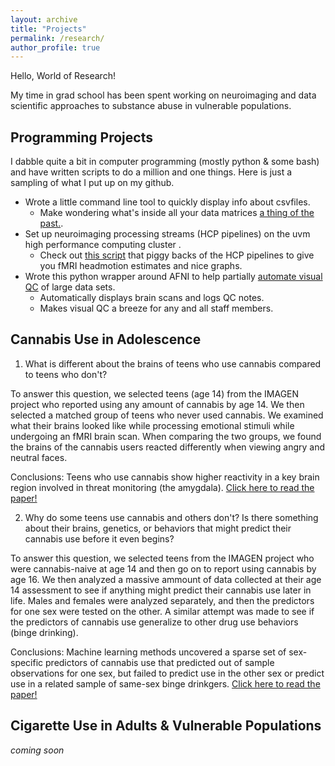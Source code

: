 ```yaml
---
layout: archive
title: "Projects"
permalink: /research/
author_profile: true
---
```

Hello, World of Research!

My time in grad school has been spent working on neuroimaging and data scientific approaches to substance abuse in vulnerable populations.

## Programming Projects
I dabble quite a bit in computer programming (mostly python & some bash) and have written scripts to do a million and one things. Here is 
just a sampling of what I put up on my github.  
* Wrote a little command line tool to quickly display info about csvfiles.
  * Make wondering what's inside all your data matrices <a href="https://github.com/PhilipSpechler/csvnome">a thing of the past.</a>.
* Set up neuroimaging processing streams (HCP pipelines) on the <a hrefs="https://www.uvm.edu/vacc">uvm high performance computing cluster
</a>.
  * Check out <a href="https://github.com/PhilipSpechler/fMRI-HeadMotion-Checker">this script</a> that piggy backs of the HCP pipelines to 
  give you fMRI headmotion estimates and nice graphs.  
* Wrote this python wrapper around AFNI to help partially <a href="https://github.com/PhilipSpechler/Visual_QC_for_MRI_Datasets">automate 
 visual QC</a> of large data sets.
  * Automatically displays brain scans and logs QC notes.
  * Makes visual QC a breeze for any and all staff members. 

## Cannabis Use in Adolescence
1. What is different about the brains of teens who use cannabis compared to teens who don't?

To answer this question, we selected teens (age 14) from the IMAGEN project who reported using any amount of cannabis by age 14. We then 
selected a matched group of teens who never used cannabis. We examined what their brains looked like while processing emotional stimuli 
while undergoing an fMRI brain scan. When comparing the two groups, we found the brains of the cannabis users 
reacted differently when viewing angry and neutral faces.

Conclusions: Teens who use cannabis show higher reactivity in a key brain region involved in threat monitoring (the amygdala).
<a href="https://philipspechler.github.io/publication/Publication1_Spechler_DCN_2015">Click here to read the paper!</a>

2. Why do some teens use cannabis and others don't? Is there something about their brains, genetics, or behaviors that might predict their 
cannabis use before it even begins? 

To answer this question, we selected teens from the IMAGEN project who were cannabis-naive at age 14 and then go on to report using 
cannabis by age 16. We then analyzed a massive ammount of data collected at their age 14 assessment to see if anything might
predict their cannabis use later in life. Males and females were analyzed separately, and then the predictors for one sex were tested on 
the other. A similar attempt was made to see if the predictors of cannabis use generalize to other drug use behaviors (binge drinking).

Conclusions: Machine learning methods uncovered a sparse set of sex-specific predictors of cannabis use that predicted out of sample 
observations for one sex, but failed to predict use in the other sex or predict use in a related sample of same-sex binge drinkgers. 
<a href="https://philipspechler.github.io/publication/Publication2_Spechler_EJN_2018">Click here to read the paper!</a>

## Cigarette Use in Adults & Vulnerable Populations
*coming soon*
